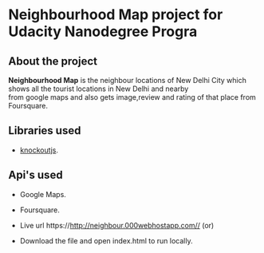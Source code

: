 # Neighbourhood Map project for Udacity Nanodegree Progra

## About the project

**Neighbourhood Map** is the neighbour locations of New Delhi City 
 which shows  all  the tourist locations in New Delhi and nearby  
 from google maps and also gets image,review and rating of that
 place from Foursquare.



## Libraries used
- [knockoutjs](http://knockoutjs.com/).


## Api's used
- Google Maps.
- Foursquare.


- Live url https://http://neighbour.000webhostapp.com//
                (or)
- Download the file and open index.html to run locally.



